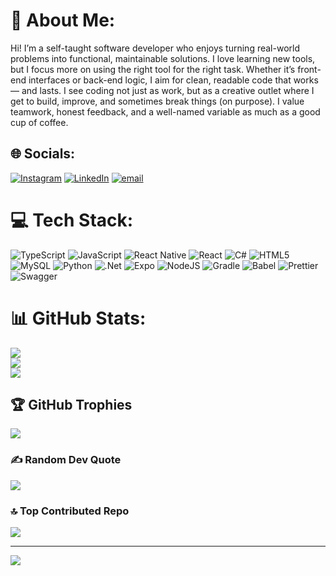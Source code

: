 # 💫 About Me:
Hi! I’m a self-taught software developer who enjoys turning real-world problems into functional, maintainable solutions. I love learning new tools, but I focus more on using the right tool for the right task. Whether it’s front-end interfaces or back-end logic, I aim for clean, readable code that works — and lasts. I see coding not just as work, but as a creative outlet where I get to build, improve, and sometimes break things (on purpose). I value teamwork, honest feedback, and a well-named variable as much as a good cup of coffee.


## 🌐 Socials:
[![Instagram](https://img.shields.io/badge/Instagram-%23E4405F.svg?logo=Instagram&logoColor=white)](https://instagram.com/_dwiiiwoiii) [![LinkedIn](https://img.shields.io/badge/LinkedIn-%230077B5.svg?logo=linkedin&logoColor=white)](https://linkedin.com/in/bagasdwirachmad) [![email](https://img.shields.io/badge/Email-D14836?logo=gmail&logoColor=white)](mailto:bagasdwirachmad@gmail.com) 

# 💻 Tech Stack:
![TypeScript](https://img.shields.io/badge/typescript-%23007ACC.svg?style=for-the-badge&logo=typescript&logoColor=white) ![JavaScript](https://img.shields.io/badge/javascript-%23323330.svg?style=for-the-badge&logo=javascript&logoColor=%23F7DF1E) ![React Native](https://img.shields.io/badge/react_native-%2320232a.svg?style=for-the-badge&logo=react&logoColor=%2361DAFB) ![React](https://img.shields.io/badge/react-%2320232a.svg?style=for-the-badge&logo=react&logoColor=%2361DAFB) ![C#](https://img.shields.io/badge/c%23-%23239120.svg?style=for-the-badge&logo=csharp&logoColor=white) ![HTML5](https://img.shields.io/badge/html5-%23E34F26.svg?style=for-the-badge&logo=html5&logoColor=white) ![MySQL](https://img.shields.io/badge/mysql-4479A1.svg?style=for-the-badge&logo=mysql&logoColor=white) ![Python](https://img.shields.io/badge/python-3670A0?style=for-the-badge&logo=python&logoColor=ffdd54) ![.Net](https://img.shields.io/badge/.NET-5C2D91?style=for-the-badge&logo=.net&logoColor=white) ![Expo](https://img.shields.io/badge/expo-1C1E24?style=for-the-badge&logo=expo&logoColor=#D04A37) ![NodeJS](https://img.shields.io/badge/node.js-6DA55F?style=for-the-badge&logo=node.js&logoColor=white) ![Gradle](https://img.shields.io/badge/Gradle-02303A.svg?style=for-the-badge&logo=Gradle&logoColor=white) ![Babel](https://img.shields.io/badge/Babel-F9DC3e?style=for-the-badge&logo=babel&logoColor=black) ![Prettier](https://img.shields.io/badge/prettier-%23F7B93E.svg?style=for-the-badge&logo=prettier&logoColor=black) ![Swagger](https://img.shields.io/badge/-Swagger-%23Clojure?style=for-the-badge&logo=swagger&logoColor=white)
# 📊 GitHub Stats:
![](https://github-readme-stats.vercel.app/api?username=bagasdwirachmad&theme=dark&hide_border=false&include_all_commits=false&count_private=false)<br/>
![](https://nirzak-streak-stats.vercel.app/?user=bagasdwirachmad&theme=dark&hide_border=false)<br/>
![](https://github-readme-stats.vercel.app/api/top-langs/?username=bagasdwirachmad&theme=dark&hide_border=false&include_all_commits=false&count_private=false&layout=compact)

## 🏆 GitHub Trophies
![](https://github-profile-trophy.vercel.app/?username=bagasdwirachmad&theme=dark&no-frame=false&no-bg=true&margin-w=4)

### ✍️ Random Dev Quote
![](https://quotes-github-readme.vercel.app/api?type=horizontal&theme=radical)

### 🔝 Top Contributed Repo
![](https://github-contributor-stats.vercel.app/api?username=bagasdwirachmad&limit=5&theme=dark&combine_all_yearly_contributions=true)

---
[![](https://visitcount.itsvg.in/api?id=bagasdwirachmad&icon=0&color=0)](https://visitcount.itsvg.in)

<!-- Proudly created with GPRM ( https://gprm.itsvg.in ) -->
